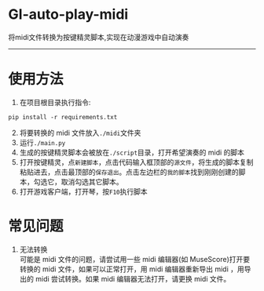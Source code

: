 # GI-auto-play-midi
 将midi文件转换为按键精灵脚本,实现在动漫游戏中自动演奏
- - - - -
# 使用方法
1. 在项目根目录执行指令:  
```
pip install -r requirements.txt
```
2. 将要转换的 midi 文件放入`./midi`文件夹
3. 运行`./main.py`
4. 生成的按键精灵脚本会被放在`./script`目录，打开希望演奏的 midi 的脚本
5. 打开按键精灵，点`新建脚本`，点击代码输入框顶部的`源文件`，将生成的脚本复制粘贴进去，点击最顶部的`保存退出`。点击左边栏的`我的脚本`找到刚刚创建的脚本，勾选它，取消勾选其它脚本。
6. 打开游戏客户端，打开琴，按`F10`执行脚本
# 常见问题
1. 无法转换  
可能是 midi 文件的问题，请尝试用一些 midi 编辑器(如 MuseScore)打开要转换的 midi 文件，如果可以正常打开，用 midi 编辑器重新导出 midi ，用导出的 midi 尝试转换。如果 midi 编辑器无法打开，请更换 midi 文件。